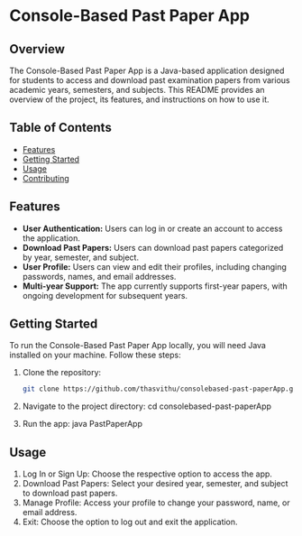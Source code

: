 # Console-Based Past Paper App

## Overview

The Console-Based Past Paper App is a Java-based application designed for students to access and download past examination papers from various academic years, semesters, and subjects. This README provides an overview of the project, its features, and instructions on how to use it.

## Table of Contents

- [Features](#features)
- [Getting Started](#getting-started)
- [Usage](#usage)
- [Contributing](#contributing)

## Features

- **User Authentication:** Users can log in or create an account to access the application.
- **Download Past Papers:** Users can download past papers categorized by year, semester, and subject.
- **User Profile:** Users can view and edit their profiles, including changing passwords, names, and email addresses.
- **Multi-year Support:** The app currently supports first-year papers, with ongoing development for subsequent years.

## Getting Started

To run the Console-Based Past Paper App locally, you will need Java installed on your machine. Follow these steps:

1. Clone the repository:

   ```sh
   git clone https://github.com/thasvithu/consolebased-past-paperApp.git


1. Navigate to the project directory:
   cd consolebased-past-paperApp
2. Run the app:
  java PastPaperApp


## Usage
1. Log In or Sign Up: Choose the respective option to access the app.
2. Download Past Papers: Select your desired year, semester, and subject to download past papers.
3. Manage Profile: Access your profile to change your password, name, or email address.
4. Exit: Choose the option to log out and exit the application.
